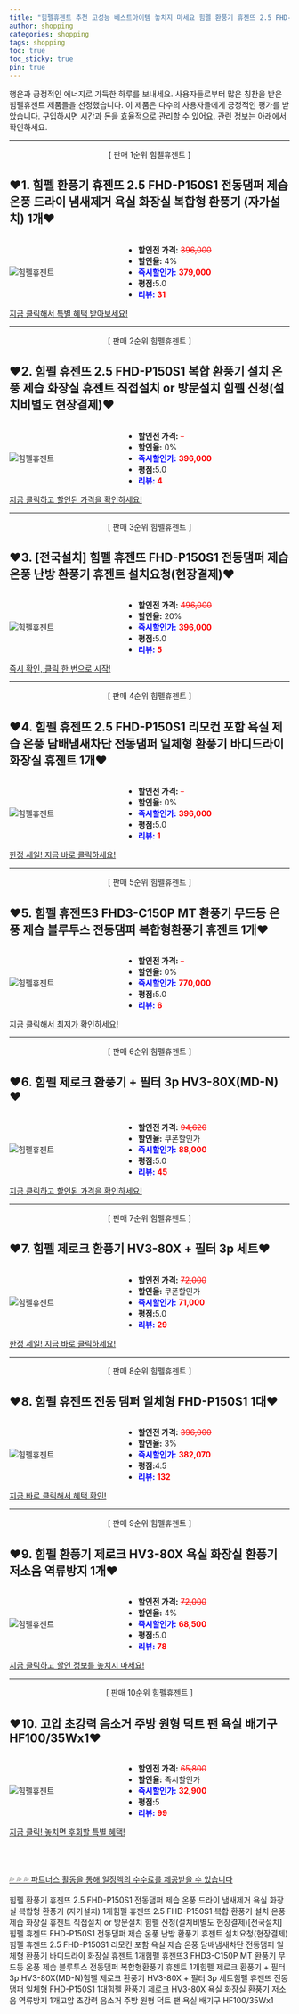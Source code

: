 ```yaml
---
title: "힘펠휴젠트 추천 고성능 베스트아이템 놓치지 마세요 힘펠 환풍기 휴젠뜨 2.5 FHD-P150S1"
author: shopping
categories: shopping
tags: shopping
toc: true
toc_sticky: true
pin: true
---
```

행운과 긍정적인 에너지로 가득한 하루를 보내세요. 사용자들로부터 많은 칭찬을 받은 힘펠휴젠트 제품들을 선정했습니다. 이 제품은 다수의 사용자들에게 긍정적인 평가를 받았습니다. 구입하시면 시간과 돈을 효율적으로 관리할 수 있어요. 관련 정보는 아래에서 확인하세요.

---
<p class="toplist" style="margin: 0 auto; display: block; width: fit-content;">[ 판매 1순위 힘펠휴젠트 ]</p>

<h2><strong>❤️1. 힘펠 환풍기 휴젠뜨 2.5 FHD-P150S1 전동댐퍼 제습 온풍 드라이 냄새제거 욕실 화장실 복합형 환풍기 (자가설치) 1개❤️</strong></h2>

<div style="display: flex; align-items: center;">
    <div style="flex: 0.4;">
        <img src="https://thumbnail7.coupangcdn.com/thumbnails/remote/230x230ex/image/vendor_inventory/21e1/b086a2240829d0e20620263b3a22f6157cfba5de2cf004fd87e8665c7f32.JPG" alt="힘펠휴젠트" style="max-width: 100%;">
    </div>
    <div style="flex: 0.6; margin-left: 10px;">
        <ul>
            <li><strong>할인전 가격:</strong> <del style="color: red;">396,000</del></li>
            <li><strong>할인율:</strong> 4%</li>
            <li><span style='color:blue'><strong>즉시할인가:</strong></span> <span style='color:red'><strong>379,000</strong></span></li>
            <li><strong>평점:</strong>5.0</li>
            <li><span style='color:blue'><strong>리뷰:</strong></span> <span style='color:red'><strong>31</strong></span></li>
        </ul>
    </div>
</div>
<div class="center">
    <a href="https://William4Davisa.github.io?lptag=AF9450613&subid=githubio&pageKey=7522490544&traceid=V0-153&itemId=19732792766&vendorItemId=86295730656" class="myButton">
        지금 클릭해서 특별 혜택 받아보세요!
    </a>
</div>


---
<p class="toplist" style="margin: 0 auto; display: block; width: fit-content;">[ 판매 2순위 힘펠휴젠트 ]</p>

<h2><strong>❤️2. 힘펠 휴젠뜨 2.5 FHD-P150S1 복합 환풍기 설치 온풍 제습 화장실 휴젠트 직접설치 or 방문설치 힘펠 신청(설치비별도 현장결제)❤️</strong></h2>

<div style="display: flex; align-items: center;">
    <div style="flex: 0.4;">
        <img src="https://thumbnail8.coupangcdn.com/thumbnails/remote/230x230ex/image/vendor_inventory/7957/57cb838eea6938e27d369c98f649157bab0ccfb635f87729b5cc9439e03a.png" alt="힘펠휴젠트" style="max-width: 100%;">
    </div>
    <div style="flex: 0.6; margin-left: 10px;">
        <ul>
            <li><strong>할인전 가격:</strong> <del style="color: red;">-</del></li>
            <li><strong>할인율:</strong> 0%</li>
            <li><span style='color:blue'><strong>즉시할인가:</strong></span> <span style='color:red'><strong>396,000</strong></span></li>
            <li><strong>평점:</strong>5.0</li>
            <li><span style='color:blue'><strong>리뷰:</strong></span> <span style='color:red'><strong>4</strong></span></li>
        </ul>
    </div>
</div>
<div class="center">
    <a href="https://William4Davisa.github.io?lptag=AF9450613&subid=githubio&pageKey=7974844412&traceid=V0-153&itemId=22104193121&vendorItemId=90389848763" class="myButton">
        지금 클릭하고 할인된 가격을 확인하세요!
    </a>
</div>


---
<p class="toplist" style="margin: 0 auto; display: block; width: fit-content;">[ 판매 3순위 힘펠휴젠트 ]</p>

<h2><strong>❤️3. [전국설치] 힘펠 휴젠뜨 FHD-P150S1 전동댐퍼 제습 온풍 난방 환풍기 휴젠트 설치요청(현장결제)❤️</strong></h2>

<div style="display: flex; align-items: center;">
    <div style="flex: 0.4;">
        <img src="https://thumbnail10.coupangcdn.com/thumbnails/remote/230x230ex/image/vendor_inventory/38d5/3ce8b45160277220d464cc07aa2bc16cb26af867be74fbcc2ab3fef7ce0d.jpg" alt="힘펠휴젠트" style="max-width: 100%;">
    </div>
    <div style="flex: 0.6; margin-left: 10px;">
        <ul>
            <li><strong>할인전 가격:</strong> <del style="color: red;">496,000</del></li>
            <li><strong>할인율:</strong> 20%</li>
            <li><span style='color:blue'><strong>즉시할인가:</strong></span> <span style='color:red'><strong>396,000</strong></span></li>
            <li><strong>평점:</strong>5.0</li>
            <li><span style='color:blue'><strong>리뷰:</strong></span> <span style='color:red'><strong>5</strong></span></li>
        </ul>
    </div>
</div>
<div class="center">
    <a href="https://William4Davisa.github.io?lptag=AF9450613&subid=githubio&pageKey=7854064309&traceid=V0-153&itemId=21415339048&vendorItemId=88471619648" class="myButton">
        즉시 확인, 클릭 한 번으로 시작!
    </a>
</div>


---
<p class="toplist" style="margin: 0 auto; display: block; width: fit-content;">[ 판매 4순위 힘펠휴젠트 ]</p>

<h2><strong>❤️4. 힘펠 휴젠뜨 2.5 FHD-P150S1 리모컨 포함 욕실 제습 온풍 담배냄새차단 전동댐퍼 일체형 환풍기 바디드라이 화장실 휴젠트 1개❤️</strong></h2>

<div style="display: flex; align-items: center;">
    <div style="flex: 0.4;">
        <img src="https://thumbnail7.coupangcdn.com/thumbnails/remote/230x230ex/image/vendor_inventory/edd3/4a739119ece143744381bcb5c11db35cc7db9e45d6dcc2ba7b56f5f31fe6.jpg" alt="힘펠휴젠트" style="max-width: 100%;">
    </div>
    <div style="flex: 0.6; margin-left: 10px;">
        <ul>
            <li><strong>할인전 가격:</strong> <del style="color: red;">-</del></li>
            <li><strong>할인율:</strong> 0%</li>
            <li><span style='color:blue'><strong>즉시할인가:</strong></span> <span style='color:red'><strong>396,000</strong></span></li>
            <li><strong>평점:</strong>5.0</li>
            <li><span style='color:blue'><strong>리뷰:</strong></span> <span style='color:red'><strong>1</strong></span></li>
        </ul>
    </div>
</div>
<div class="center">
    <a href="https://William4Davisa.github.io?lptag=AF9450613&subid=githubio&pageKey=8188012351&traceid=V0-153&itemId=23421009821&vendorItemId=88304899469" class="myButton">
        한정 세일! 지금 바로 클릭하세요!
    </a>
</div>


---
<p class="toplist" style="margin: 0 auto; display: block; width: fit-content;">[ 판매 5순위 힘펠휴젠트 ]</p>

<h2><strong>❤️5. 힘펠 휴젠뜨3 FHD3-C150P MT 환풍기 무드등 온풍 제습 블루투스 전동댐퍼 복합형환풍기 휴젠트 1개❤️</strong></h2>

<div style="display: flex; align-items: center;">
    <div style="flex: 0.4;">
        <img src="https://thumbnail7.coupangcdn.com/thumbnails/remote/230x230ex/image/vendor_inventory/f69b/87c3bfcb027b4165b43a021fc46ef0daf3cd1ef33d05de476dfaea7e5ec4.jpg" alt="힘펠휴젠트" style="max-width: 100%;">
    </div>
    <div style="flex: 0.6; margin-left: 10px;">
        <ul>
            <li><strong>할인전 가격:</strong> <del style="color: red;">-</del></li>
            <li><strong>할인율:</strong> 0%</li>
            <li><span style='color:blue'><strong>즉시할인가:</strong></span> <span style='color:red'><strong>770,000</strong></span></li>
            <li><strong>평점:</strong>5.0</li>
            <li><span style='color:blue'><strong>리뷰:</strong></span> <span style='color:red'><strong>6</strong></span></li>
        </ul>
    </div>
</div>
<div class="center">
    <a href="https://William4Davisa.github.io?lptag=AF9450613&subid=githubio&pageKey=6779165401&traceid=V0-153&itemId=15936305763&vendorItemId=90467005166" class="myButton">
        지금 클릭해서 최저가 확인하세요!
    </a>
</div>


---
<p class="toplist" style="margin: 0 auto; display: block; width: fit-content;">[ 판매 6순위 힘펠휴젠트 ]</p>

<h2><strong>❤️6. 힘펠 제로크 환풍기 + 필터 3p HV3-80X(MD-N)❤️</strong></h2>

<div style="display: flex; align-items: center;">
    <div style="flex: 0.4;">
        <img src="https://thumbnail8.coupangcdn.com/thumbnails/remote/230x230ex/image/retail/images/2023/02/20/12/0/ad7fc6ff-15d6-49e2-b4a0-6ee488fd9d33.jpg" alt="힘펠휴젠트" style="max-width: 100%;">
    </div>
    <div style="flex: 0.6; margin-left: 10px;">
        <ul>
            <li><strong>할인전 가격:</strong> <del style="color: red;">94,620</del></li>
            <li><strong>할인율:</strong> 쿠폰할인가</li>
            <li><span style='color:blue'><strong>즉시할인가:</strong></span> <span style='color:red'><strong>88,000</strong></span></li>
            <li><strong>평점:</strong>5.0</li>
            <li><span style='color:blue'><strong>리뷰:</strong></span> <span style='color:red'><strong>45</strong></span></li>
        </ul>
    </div>
</div>
<div class="center">
    <a href="https://William4Davisa.github.io?lptag=AF9450613&subid=githubio&pageKey=7149138954&traceid=V0-153&itemId=17969980745&vendorItemId=85127233061" class="myButton">
        지금 클릭하고 할인된 가격을 확인하세요!
    </a>
</div>


---
<p class="toplist" style="margin: 0 auto; display: block; width: fit-content;">[ 판매 7순위 힘펠휴젠트 ]</p>

<h2><strong>❤️7. 힘펠 제로크 환풍기 HV3-80X + 필터 3p 세트❤️</strong></h2>

<div style="display: flex; align-items: center;">
    <div style="flex: 0.4;">
        <img src="https://thumbnail6.coupangcdn.com/thumbnails/remote/230x230ex/image/retail/images/2023/02/08/12/9/9d221175-f7fd-4cc8-a87c-f686f27c3a87.jpg" alt="힘펠휴젠트" style="max-width: 100%;">
    </div>
    <div style="flex: 0.6; margin-left: 10px;">
        <ul>
            <li><strong>할인전 가격:</strong> <del style="color: red;">72,000</del></li>
            <li><strong>할인율:</strong> 쿠폰할인가</li>
            <li><span style='color:blue'><strong>즉시할인가:</strong></span> <span style='color:red'><strong>71,000</strong></span></li>
            <li><strong>평점:</strong>5.0</li>
            <li><span style='color:blue'><strong>리뷰:</strong></span> <span style='color:red'><strong>29</strong></span></li>
        </ul>
    </div>
</div>
<div class="center">
    <a href="https://William4Davisa.github.io?lptag=AF9450613&subid=githubio&pageKey=7121604907&traceid=V0-153&itemId=17832567443&vendorItemId=84996302414" class="myButton">
        한정 세일! 지금 바로 클릭하세요!
    </a>
</div>


---
<p class="toplist" style="margin: 0 auto; display: block; width: fit-content;">[ 판매 8순위 힘펠휴젠트 ]</p>

<h2><strong>❤️8. 힘펠 휴젠뜨 전동 댐퍼 일체형 FHD-P150S1 1대❤️</strong></h2>

<div style="display: flex; align-items: center;">
    <div style="flex: 0.4;">
        <img src="https://thumbnail7.coupangcdn.com/thumbnails/remote/230x230ex/image/vendor_inventory/ff6d/e55e5f0f75a4290e4c1b34aeb674027b283d22888a9b89b6984879793b28.png" alt="힘펠휴젠트" style="max-width: 100%;">
    </div>
    <div style="flex: 0.6; margin-left: 10px;">
        <ul>
            <li><strong>할인전 가격:</strong> <del style="color: red;">396,000</del></li>
            <li><strong>할인율:</strong> 3%</li>
            <li><span style='color:blue'><strong>즉시할인가:</strong></span> <span style='color:red'><strong>382,070</strong></span></li>
            <li><strong>평점:</strong>4.5</li>
            <li><span style='color:blue'><strong>리뷰:</strong></span> <span style='color:red'><strong>132</strong></span></li>
        </ul>
    </div>
</div>
<div class="center">
    <a href="https://William4Davisa.github.io?lptag=AF9450613&subid=githubio&pageKey=6066072333&traceid=V0-153&itemId=11176852104&vendorItemId=90204423736" class="myButton">
        지금 바로 클릭해서 혜택 확인!
    </a>
</div>


---
<p class="toplist" style="margin: 0 auto; display: block; width: fit-content;">[ 판매 9순위 힘펠휴젠트 ]</p>

<h2><strong>❤️9. 힘펠 환풍기 제로크 HV3-80X 욕실 화장실 환풍기 저소음 역류방지 1개❤️</strong></h2>

<div style="display: flex; align-items: center;">
    <div style="flex: 0.4;">
        <img src="https://thumbnail8.coupangcdn.com/thumbnails/remote/230x230ex/image/vendor_inventory/a77d/d9452e066312d47daffad8ac90905edd04f060860ea099e3bb7a2103835a.JPG" alt="힘펠휴젠트" style="max-width: 100%;">
    </div>
    <div style="flex: 0.6; margin-left: 10px;">
        <ul>
            <li><strong>할인전 가격:</strong> <del style="color: red;">72,000</del></li>
            <li><strong>할인율:</strong> 4%</li>
            <li><span style='color:blue'><strong>즉시할인가:</strong></span> <span style='color:red'><strong>68,500</strong></span></li>
            <li><strong>평점:</strong>5.0</li>
            <li><span style='color:blue'><strong>리뷰:</strong></span> <span style='color:red'><strong>78</strong></span></li>
        </ul>
    </div>
</div>
<div class="center">
    <a href="https://William4Davisa.github.io?lptag=AF9450613&subid=githubio&pageKey=7308779839&traceid=V0-153&itemId=18719240367&vendorItemId=85848415757" class="myButton">
        지금 클릭하고 할인 정보를 놓치지 마세요!
    </a>
</div>


---
<p class="toplist" style="margin: 0 auto; display: block; width: fit-content;">[ 판매 10순위 힘펠휴젠트 ]</p>

<h2><strong>❤️10. 고압 초강력 음소거 주방 원형 덕트 팬 욕실 배기구 HF100/35Wx1❤️</strong></h2>

<div style="display: flex; align-items: center;">
    <div style="flex: 0.4;">
        <img src="https://thumbnail7.coupangcdn.com/thumbnails/remote/230x230ex/image/vendor_inventory/bf48/19ea05c72cc56de837d5f5215537abe88912ca468fa2c7fb420d02e10ef1.jpg" alt="힘펠휴젠트" style="max-width: 100%;">
    </div>
    <div style="flex: 0.6; margin-left: 10px;">
        <ul>
            <li><strong>할인전 가격:</strong> <del style="color: red;">65,800</del></li>
            <li><strong>할인율:</strong> 즉시할인가</li>
            <li><span style='color:blue'><strong>즉시할인가:</strong></span> <span style='color:red'><strong>32,900</strong></span></li>
            <li><strong>평점:</strong>5</li>
            <li><span style='color:blue'><strong>리뷰:</strong></span> <span style='color:red'><strong>99</strong></span></li>
        </ul>
    </div>
</div>
<div class="center">
    <a href="https://William4Davisa.github.io?lptag=AF9450613&subid=githubio&pageKey=8176937789&traceid=V0-153&itemId=23368858726&vendorItemId=90399079206" class="myButton">
        지금 클릭! 놓치면 후회할 특별 혜택!
    </a>
</div>

<br><br><br>[💦 💦 💦 파트너스 활동을 통해 일정액의 수수료를 제공받을 수 있습니다](https://link.coupang.com/a/bcpT2c)<br><br>힘펠 환풍기 휴젠뜨 2.5 FHD-P150S1 전동댐퍼 제습 온풍 드라이 냄새제거 욕실 화장실 복합형 환풍기 (자가설치) 1개힘펠 휴젠뜨 2.5 FHD-P150S1 복합 환풍기 설치 온풍 제습 화장실 휴젠트 직접설치 or 방문설치 힘펠 신청(설치비별도 현장결제)[전국설치] 힘펠 휴젠뜨 FHD-P150S1 전동댐퍼 제습 온풍 난방 환풍기 휴젠트 설치요청(현장결제)힘펠 휴젠뜨 2.5 FHD-P150S1 리모컨 포함 욕실 제습 온풍 담배냄새차단 전동댐퍼 일체형 환풍기 바디드라이 화장실 휴젠트 1개힘펠 휴젠뜨3 FHD3-C150P MT 환풍기 무드등 온풍 제습 블루투스 전동댐퍼 복합형환풍기 휴젠트 1개힘펠 제로크 환풍기 + 필터 3p HV3-80X(MD-N)힘펠 제로크 환풍기 HV3-80X + 필터 3p 세트힘펠 휴젠뜨 전동 댐퍼 일체형 FHD-P150S1 1대힘펠 환풍기 제로크 HV3-80X 욕실 화장실 환풍기 저소음 역류방지 1개고압 초강력 음소거 주방 원형 덕트 팬 욕실 배기구 HF100/35Wx1